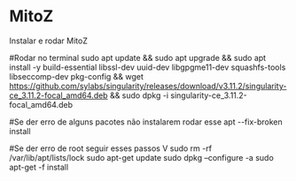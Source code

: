 # MitoZ
Instalar e rodar MitoZ

#Rodar no terminal
sudo apt update && sudo apt upgrade && sudo apt install -y build-essential libssl-dev uuid-dev libgpgme11-dev squashfs-tools libseccomp-dev pkg-config && wget https://github.com/sylabs/singularity/releases/download/v3.11.2/singularity-ce_3.11.2-focal_amd64.deb && sudo dpkg -i singularity-ce_3.11.2-focal_amd64.deb

#Se der erro de alguns pacotes não instalarem rodar esse
apt --fix-broken install

#Se der erro de root seguir esses passos V
sudo rm -rf /var/lib/apt/lists/lock
sudo apt-get update
sudo dpkg –configure -a
sudo apt-get -f install

